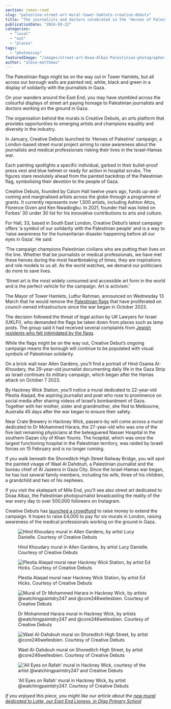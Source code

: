 ```yaml
---
section: roman-road
slug: "palestine-street-art-mural-tower-hamlets-creative-debuts"
title: "The journalists and doctors celebrated in the ‘Heroes of Palestine’ street murals"
publicationDate: "2024-03-22"
categories: 
  - "local"
  - "out"
  - "places"
tags: 
  - "photoessay"
featuredImage: "/images/street-art-Doaa-Albaz-Palestinian-photographer-creative-debuts-mural-mile-end-skate-park.jpg"
author: "albie-matthews"
---
```


The Palestinian flags might be on the way out in Tower Hamlets, but all across our borough walls are painted red, white, black and green in a display of solidarity with the journalists in Gaza.

On your wanders around the East End, you may have stumbled across the colourful displays of street art paying homage to Palestinian journalists and doctors working on the ground in Gaza.

The organisation behind the murals is Creative Debuts, an arts platform that provides opportunities to emerging artists and champions equality and diversity in the industry.

In January, Creative Debuts launched its ‘Heroes of Palestine’ campaign, a London-based street mural project aiming to raise awareness about the journalists and medical professionals risking their lives in the Israel-Hamas war.

Each painting spotlights a specific individual, garbed in their bullet-proof press vest and blue helmet or ready for action in hospital scrubs. The figures stare resolutely ahead from the painted backdrop of the Palestinian flag, symbolising their devotion to the people of Gaza.

Creative Debuts, founded by Calum Hall twelve years ago, funds up-and-coming and marginalised artists across the globe through a programme of grants. It currently represents over 1,500 artists, including Ashton Attzs, Florence Given and Ken Nwadiogbu. In 2021, founder Hall was listed on Forbes’ 30 under 30 list for his innovative contributions to arts and culture.

For Hall, 33, based in South East London, Creative Debut’s latest campaign offers ‘a symbol of our solidarity with the Palestinian people’ and is a way to ‘raise awareness for the humanitarian disaster happening before all our eyes in Gaza’. He said:

‘The campaign champions Palestinian civilians who are putting their lives on the line. Whether that be journalists or medical professionals, we have met these heroes during the most heartbreaking of times, they are inspirations and role models to us all. As the world watches, we demand our politicians do more to save lives.

‘Street art is the most widely consumed and accessible art form in the world and is the perfect vehicle for the campaign. Art is activism.’

The Mayor of Tower Hamlets, Lutfur Rahman, announced on Wednesday 13 March that he would remove the [Palestinian flags](https://romanroadlondon.com/palestinian-flags-tower-hamlets/) that have proliferated on council-owned infrastructure since the war began in October 2023.

The decision followed the threat of legal action by UK Lawyers for Israel (UKLFI), who demanded the flags be taken down from places such as lamp posts. The group said it had received several complaints from [Jewish residents who felt intimidated by the flags](https://romanroadlondon.com/palestinian-flags-removed-tower-hamlets-mayor/).

While the flags might be on the way out, Creative Debut’s ongoing campaign means the borough will continue to be populated with visual symbols of Palestinian solidarity.

On a brick wall near Allen Gardens, you’ll find a portrait of Hind Osama Al-Khoudary, the 29-year-old journalist documenting daily life in the Gaza Strip as Israel continues its military campaign, which began after the Hamas attack on October 7 2023.

By Hackney Wick Station, you’ll notice a mural dedicated to 22-year-old Plestia Alaqad, the aspiring journalist and poet who rose to prominence on social media after sharing videos of Israel’s bombardment of Gaza. Together with her mother, sister and grandmother, she fled to Melbourne, Australia 45 days after the war began to ensure their safety.

Near Crate Brewery in Hackney Wick, passers-by will come across a mural dedicated to Dr Mohammed Harara, the 27-year-old who was one of the five last remaining physicians at the beleaguered Nasser Hospital in the southern Gazan city of Khan Younis. The hospital, which was once the largest functioning hospital in the Palestinian territory, was raided by Israeli forces on 15 February and is no longer running.

If you walk beneath the Shoreditch High Street Railway Bridge, you will spot the painted visage of Wael Al Dahdouh, a Palestinian journalist and the bureau chief of Al Jazeera in Gaza City. Since the Israel-Hamas war began, he has lost several family members, including his wife, three of his children, a grandchild and two of his nephews.

If you visit the skatepark of Mile End, you’ll see also street art dedicated to Doaa Albaz, the Palestinian photojournalist broadcasting the reality of the war every day to over 500,000 followers on Instagram.

Creative Debuts has [launched a crowdfund](https://www.gofundme.com/f/heroes-of-palestine-street-art-murals?utm_campaign=p_cp+share-sheet&utm_medium=copy_link_all&utm_source=customer&utm_term=undefined) to raise money to extend the campaign. It hopes to raise £4,000 to pay for six murals in London, raising awareness of the medical professionals working on the ground in Gaza.

<figure>

![Hind Khoudary mural in Allen Gardens, by artist Lucy Danielle. Courtesy of Creative Debuts](/images/Hind-Khoudary-Palestinian-journalist-creative-debuts-mural-allen-gardens-1024x683.jpg)

<figcaption>

Hind Khoudary mural in Allen Gardens, by artist Lucy Danielle. Courtesy of Creative Debuts

</figcaption>

</figure>

<figure>

![Plestia Alaqad mural near Hackney Wick Station, by artist Ed Hicks. Courtesy of Creative Debuts](/images/Plestia-Alaqad-Palestinian-journalist-poet-hackney-wick-station-creative-debuts-mural-1024x683.jpg)

<figcaption>

Plestia Alaqad mural near Hackney Wick Station, by artist Ed Hicks. Courtesy of Creative Debuts

</figcaption>

</figure>

<figure>

![Mural of Dr Mohammed Harara in Hackney Wick, by artists @watchingpaintdry247 and @core246wellesbien. Courtesy of Creative Debuts](/images/Dr-Mohammed-Harara-creative-debuts-palestine-mural-hackney-wick-1024x683.jpg)

<figcaption>

Dr Mohammed Harara mural in Hackney Wick, by artists @watchingpaintdry247 and @core246wellesbien. Courtesy of Creative Debuts

</figcaption>

</figure>

<figure>

![Wael Al-Dahdouh mural on Shoreditch High Street, by artist @core246wellesbien. Courtesy of Creative Debuts](/images/Wael-Al-Dahdough-palestinian-journalist-shoreditch-high-street-creative-debuts-1024x683.jpg)

<figcaption>

Wael Al-Dahdouh mural on Shoreditch High Street, by artist @core246wellesbien. Courtesy of Creative Debuts

</figcaption>

</figure>

<figure>

!['All Eyes on Rafah' mural in Hackney Wick, courtesy of the artist @watchingpaintdry247 and Creative Debuts](/images/All-eyes-on-Rafah-Palestine-mural-creative-debuts-Hackney-Wick-station-1024x683.jpg)

<figcaption>

'All Eyes on Rafah' mural in Hackney Wick, by artist @watchingpaintdry247. Courtesy of Creative Debuts

</figcaption>

</figure>

_If you enjoyed this piece, you might like our article about the [new mural dedicated to Lotte, our East End Lioness, in Olga Primary School](https://romanroadlondon.com/olga-primary-school-lotte-wubben-moy-mural/)_


